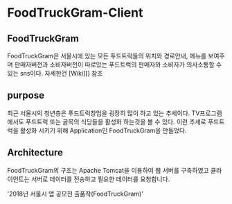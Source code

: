 # FoodTruckGram-Client

## FoodTruckGram
FoodTruckGram은 서울시에 있는 모든 푸드트럭들의 위치와 경로안내, 메뉴를 보여주며 판매자버전과 소비자버전이 따로있는 푸드트럭의 판매자와 소비자가 의사소통할 수 있는 sns이다. 자세한건 [Wiki][] 참조

## purpose 
최근 서울시의 청년층은 푸드트럭창업을 굉장히 많이 하고 있는 추세이다. TV프로그램에서도 푸드트럭 또는 골목의 식당들을 활성화 하는것을 볼 수 있다. 이런 추세로 푸드트럭을 활성화 시키기 위해 Application인 FoodTruckGram을 만들었다.

## Architecture
FoodTruckGram의 구조는 Apache Tomcat을 이용하여 웹 서버를 구축하였고 클라이언트는 서버로 데이터를 전송하고 필요한 데이터를 요청합니다. 


'2018년 서울시 앱 공모전 출품작(FoodTruckGram)’
